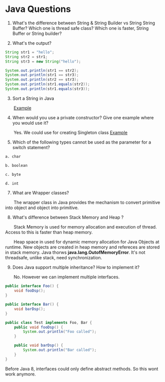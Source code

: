 # Java Questions

1. What's the difference between String & String Builder vs String String Buffer? Which one is thread safe class? Which one is faster, String Buffer or String builder?


2. What's the output?
```java
String str1 = "hello";
String str2 = str1;
String str3 = new String("hello");

System.out.println(str1 == str2);
System.out.println(str1 == str3);
System.out.println(str2 == str3);
System.out.println(str1.equals(str2));
System.out.println(str1.equals(str3));
```

3. Sort a String in Java

&nbsp;&nbsp;&nbsp;&nbsp;&nbsp;&nbsp; [Example](../java/SortAString.java)

4. When would you use a private constructor? Give one example where you would use it?

&nbsp;&nbsp;&nbsp;&nbsp;&nbsp;&nbsp; Yes. We could use for creating Singleton class [Example](../java/Singleton.java)


5. Which of the following types cannot be used as the parameter for a switch statement?

```bash
a. char

b. boolean

c. byte

d. int
```

7. What are Wrapper classes?

&nbsp;&nbsp;&nbsp;&nbsp;&nbsp;&nbsp; The wrapper class in Java provides the mechanism to convert primitive into object and object into primitive.

8. What's difference between Stack Memory and Heap ?

&nbsp;&nbsp;&nbsp;&nbsp;&nbsp;&nbsp; Stack Memory is used for memory allocation and execution of thread. Access to this is faster than heap memory.

&nbsp;&nbsp;&nbsp;&nbsp;&nbsp;&nbsp; Heap space in used for dynamic memory allocation for Java Objects at runtime. New objects are created in heap memory and refereces are stored in stack memory. Java thorws **java.lang.OutofMemoryError**. It's not threadsafe, unlike stack, need synchronization.

9. Does Java support multiple inheritance? How to implement it?

&nbsp;&nbsp;&nbsp;&nbsp;&nbsp;&nbsp; No. However we can implement multiple interfaces.

```java
public interface Foo() {
    void fooDsp();
}

public interface Bar() {
    void barDsp();
}

public class Test implements Foo, Bar {
    public void fooDsp() {
        System.out.println("Foo called");
    }

    public void barDsp() {
        System.out.println("Bar called");
    }
}
```

Before Java 8, interfaces could only define abstract methods. So this wont work anymore.
